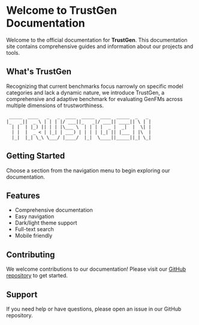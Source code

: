# Welcome to TrustGen Documentation

Welcome to the official documentation for **TrustGen**. This documentation site contains comprehensive guides and information about our projects and tools. 



## What's TrustGen

Recognizing that current benchmarks focus narrowly on specific model categories and lack a dynamic nature, we introduce TrustGen, a comprehensive and adaptive benchmark for evaluating GenFMs across multiple dimensions of trustworthiness.

```                          
 _____  ____   _   _  ____  _____  ____  _____  _   _ 
|_   _||  _ \ | | | |/ ___||_   _|/ ___|| ____|| \ | |
  | |  | |_) || | | |\___ \  | | | |  _ |  _|  |  \| |
  | |  |  _ < | |_| | ___) | | | | |_| || |___ | |\  |
  |_|  |_| \_\ \___/ |____/  |_|  \____||_____||_| \_|
```

## Getting Started

Choose a section from the navigation menu to begin exploring our documentation.

## Features

- Comprehensive documentation
- Easy navigation
- Dark/light theme support
- Full-text search
- Mobile friendly

## Contributing

We welcome contributions to our documentation! Please visit our [GitHub repository](https://github.com/TrustGen/TrustGen_docs) to get started.

## Support

If you need help or have questions, please open an issue in our GitHub repository.
